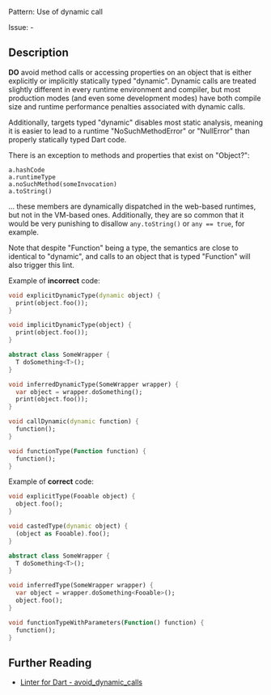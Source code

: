 Pattern: Use of dynamic call

Issue: -

## Description

**DO** avoid method calls or accessing properties on an object that is either explicitly or implicitly statically typed "dynamic". Dynamic calls are treated slightly different in every runtime environment and compiler, but most production modes (and even some development modes) have both compile size and runtime performance penalties associated with dynamic calls.

Additionally, targets typed "dynamic" disables most static analysis, meaning it is easier to lead to a runtime "NoSuchMethodError" or "NullError" than properly statically typed Dart code.

There is an exception to methods and properties that exist on "Object?":

    a.hashCode
    a.runtimeType
    a.noSuchMethod(someInvocation)
    a.toString()

... these members are dynamically dispatched in the web-based runtimes, but not in the VM-based ones. Additionally, they are so common that it would be very punishing to disallow `any.toString()` or `any == true`, for example.

Note that despite "Function" being a type, the semantics are close to identical to "dynamic", and calls to an object that is typed "Function" will also trigger this lint.

Example of **incorrect** code:

```dart
void explicitDynamicType(dynamic object) {
  print(object.foo());
}

void implicitDynamicType(object) {
  print(object.foo());
}

abstract class SomeWrapper {
  T doSomething<T>();
}

void inferredDynamicType(SomeWrapper wrapper) {
  var object = wrapper.doSomething();
  print(object.foo());
}

void callDynamic(dynamic function) {
  function();
}

void functionType(Function function) {
  function();
}
```

Example of **correct** code:

```dart
void explicitType(Fooable object) {
  object.foo();
}

void castedType(dynamic object) {
  (object as Fooable).foo();
}

abstract class SomeWrapper {
  T doSomething<T>();
}

void inferredType(SomeWrapper wrapper) {
  var object = wrapper.doSomething<Fooable>();
  object.foo();
}

void functionTypeWithParameters(Function() function) {
  function();
}
```


## Further Reading

* [Linter for Dart - avoid_dynamic_calls](https://dart.dev/tools/linter-rules/avoid_dynamic_calls)